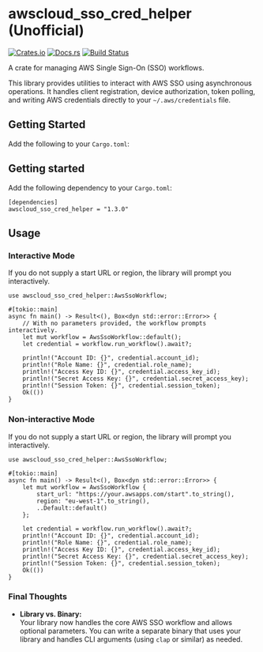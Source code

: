 # awscloud_sso_cred_helper (Unofficial)

[![Crates.io](https://img.shields.io/crates/v/awscloud_sso_cred_helper.svg)](https://crates.io/crates/awscloud_sso_cred_helper)
[![Docs.rs](https://docs.rs/awscloud_sso_cred_helper/badge.svg)](https://docs.rs/awscloud_sso_cred_helper)
[![Build Status](https://img.shields.io/github/actions/workflow/status/davidwebstar34/awscloud_sso_cred_helper/rust.yml?branch=main)](https://github.com/davidwebstar34/awscloud_sso_cred_helper/actions?query=branch%3Amain)

A crate for managing AWS Single Sign-On (SSO) workflows.

This library provides utilities to interact with AWS SSO using asynchronous operations. It handles client registration, device authorization, token polling, and writing AWS credentials directly to your `~/.aws/credentials` file.

## Getting Started

Add the following to your `Cargo.toml`:

## Getting started

Add the following dependency to your `Cargo.toml`:

```
[dependencies]
awscloud_sso_cred_helper = "1.3.0"

```

## Usage

### Interactive Mode

If you do not supply a start URL or region, the library will prompt you interactively.

```
use awscloud_sso_cred_helper::AwsSsoWorkflow;

#[tokio::main]
async fn main() -> Result<(), Box<dyn std::error::Error>> {
    // With no parameters provided, the workflow prompts interactively.
    let mut workflow = AwsSsoWorkflow::default();
    let credential = workflow.run_workflow().await?;

    println!("Account ID: {}", credential.account_id);
    println!("Role Name: {}", credential.role_name);
    println!("Access Key ID: {}", credential.access_key_id);
    println!("Secret Access Key: {}", credential.secret_access_key);
    println!("Session Token: {}", credential.session_token);
    Ok(())
}
```

### Non-interactive Mode

If you do not supply a start URL or region, the library will prompt you interactively.

```
use awscloud_sso_cred_helper::AwsSsoWorkflow;

#[tokio::main]
async fn main() -> Result<(), Box<dyn std::error::Error>> {
    let mut workflow = AwsSsoWorkflow {
        start_url: "https://your.awsapps.com/start".to_string(),
        region: "eu-west-1".to_string(),
        ..Default::default()
    };

    let credential = workflow.run_workflow().await?;
    println!("Account ID: {}", credential.account_id);
    println!("Role Name: {}", credential.role_name);
    println!("Access Key ID: {}", credential.access_key_id);
    println!("Secret Access Key: {}", credential.secret_access_key);
    println!("Session Token: {}", credential.session_token);
    Ok(())
}
```

### Final Thoughts

- **Library vs. Binary:**  
  Your library now handles the core AWS SSO workflow and allows optional parameters. You can write a separate binary that uses your library and handles CLI arguments (using `clap` or similar) as needed.
